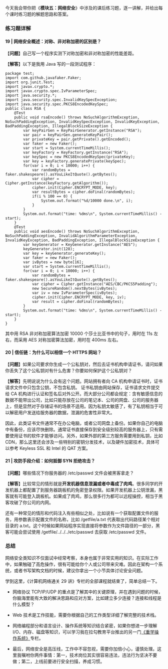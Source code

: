 <p data-nodeid="50474" class="">今天我会带你把《<strong data-nodeid="50480">模块五：网络安全</strong>》中涉及的课后练习题，逐一讲解，并给出每个课时练习题的解题思路和答案。</p>

<h3 data-nodeid="50177">练习题详解</h3>
<h4 data-nodeid="50178">19 | 网络安全概述：对称、非对称加密的区别是？</h4>
<p data-nodeid="50179">【<strong data-nodeid="50221">问题</strong>】自己写一个程序实测下对称加密和非对称加密的性能差距。</p>
<p data-nodeid="50180">【<strong data-nodeid="50227">解答</strong>】以下是我用 Java 写的一段测试程序：</p>
<pre class="lang-java" data-nodeid="50181"><code data-language="java"><span class="hljs-keyword">package</span> test;
<span class="hljs-keyword">import</span> com.github.javafaker.Faker;
<span class="hljs-keyword">import</span> org.junit.Test;
<span class="hljs-keyword">import</span> javax.crypto.*;
<span class="hljs-keyword">import</span> javax.crypto.spec.IvParameterSpec;
<span class="hljs-keyword">import</span> java.security.*;
<span class="hljs-keyword">import</span> java.security.spec.InvalidKeySpecException;
<span class="hljs-keyword">import</span> java.security.spec.PKCS8EncodedKeySpec;
<span class="hljs-keyword">public</span> <span class="hljs-class"><span class="hljs-keyword">class</span> <span class="hljs-title">RSA</span> </span>{
&nbsp; &nbsp; <span class="hljs-meta">@Test</span>
&nbsp; &nbsp; <span class="hljs-function"><span class="hljs-keyword">public</span> <span class="hljs-keyword">void</span> <span class="hljs-title">rsaEncode</span><span class="hljs-params">()</span> <span class="hljs-keyword">throws</span> NoSuchAlgorithmException, NoSuchPaddingException, InvalidKeySpecException, InvalidKeyException, BadPaddingException, IllegalBlockSizeException </span>{
&nbsp; &nbsp; &nbsp; &nbsp; <span class="hljs-keyword">var</span> keyPairGen = KeyPairGenerator.getInstance(<span class="hljs-string">"RSA"</span>);
&nbsp; &nbsp; &nbsp; &nbsp; <span class="hljs-keyword">var</span> pair = keyPairGen.generateKeyPair();
&nbsp; &nbsp; &nbsp; &nbsp; <span class="hljs-keyword">var</span> privateKey = pair.getPrivate().getEncoded();
&nbsp; &nbsp; &nbsp; &nbsp; <span class="hljs-keyword">var</span> faker = <span class="hljs-keyword">new</span> Faker();
&nbsp; &nbsp; &nbsp; &nbsp; <span class="hljs-keyword">var</span> start = System.currentTimeMillis();
&nbsp; &nbsp; &nbsp; &nbsp; <span class="hljs-keyword">var</span> keyFactory = KeyFactory.getInstance(<span class="hljs-string">"RSA"</span>);
&nbsp; &nbsp; &nbsp; &nbsp; <span class="hljs-keyword">var</span> keySpec = <span class="hljs-keyword">new</span> PKCS8EncodedKeySpec(privateKey);
&nbsp; &nbsp; &nbsp; &nbsp; <span class="hljs-keyword">var</span> key = keyFactory.generatePrivate(keySpec);
&nbsp; &nbsp; &nbsp; &nbsp; <span class="hljs-keyword">for</span>(<span class="hljs-keyword">var</span> i = <span class="hljs-number">0</span>; i &lt; <span class="hljs-number">10000</span>; i++) {
&nbsp; &nbsp; &nbsp; &nbsp; &nbsp; &nbsp; <span class="hljs-keyword">var</span> randomBytes = faker.shakespeare().asYouLikeItQuote().getBytes();
&nbsp; &nbsp; &nbsp; &nbsp; &nbsp; &nbsp; <span class="hljs-keyword">var</span> cipher = Cipher.getInstance(keyFactory.getAlgorithm());
&nbsp; &nbsp; &nbsp; &nbsp; &nbsp; &nbsp; cipher.init(Cipher.ENCRYPT_MODE, key);
&nbsp; &nbsp; &nbsp; &nbsp; &nbsp; &nbsp; <span class="hljs-keyword">var</span> resultBytes = cipher.doFinal(randomBytes);
&nbsp; &nbsp; &nbsp; &nbsp; &nbsp; &nbsp; <span class="hljs-keyword">if</span>(i % <span class="hljs-number">100</span> == <span class="hljs-number">0</span>) {
&nbsp; &nbsp; &nbsp; &nbsp; &nbsp; &nbsp; &nbsp; &nbsp; System.out.format(<span class="hljs-string">"%d/10000 done.\n"</span>, i);
&nbsp; &nbsp; &nbsp; &nbsp; &nbsp; &nbsp; }
&nbsp; &nbsp; &nbsp; &nbsp; }
&nbsp; &nbsp; &nbsp; &nbsp; System.out.format(<span class="hljs-string">"time: %dms\n"</span>, System.currentTimeMillis() - start);
&nbsp; &nbsp; }
&nbsp; &nbsp; <span class="hljs-meta">@Test</span>
&nbsp; &nbsp; <span class="hljs-function"><span class="hljs-keyword">public</span> <span class="hljs-keyword">void</span> <span class="hljs-title">aesEncode</span><span class="hljs-params">()</span> <span class="hljs-keyword">throws</span> NoSuchAlgorithmException, NoSuchPaddingException, InvalidAlgorithmParameterException, InvalidKeyException, BadPaddingException, IllegalBlockSizeException </span>{
&nbsp; &nbsp; &nbsp; &nbsp; <span class="hljs-keyword">var</span> keyGenerator = KeyGenerator.getInstance(<span class="hljs-string">"AES"</span>);
&nbsp; &nbsp; &nbsp; &nbsp; keyGenerator.init(<span class="hljs-number">128</span>);
&nbsp; &nbsp; &nbsp; &nbsp; <span class="hljs-keyword">var</span> key = keyGenerator.generateKey();
&nbsp; &nbsp; &nbsp; &nbsp; <span class="hljs-keyword">var</span> faker = <span class="hljs-keyword">new</span> Faker();
&nbsp; &nbsp; &nbsp; &nbsp; <span class="hljs-keyword">var</span> ivBytes = <span class="hljs-keyword">new</span> <span class="hljs-keyword">byte</span>[<span class="hljs-number">16</span>];
&nbsp; &nbsp; &nbsp; &nbsp; <span class="hljs-keyword">var</span> start = System.currentTimeMillis();
&nbsp; &nbsp; &nbsp; &nbsp; <span class="hljs-keyword">for</span>(<span class="hljs-keyword">var</span> i = <span class="hljs-number">0</span>; i &lt; <span class="hljs-number">10000</span>; i++) {
&nbsp; &nbsp; &nbsp; &nbsp; &nbsp; &nbsp; <span class="hljs-keyword">var</span> randomBytes = faker.shakespeare().asYouLikeItQuote().getBytes();
&nbsp; &nbsp; &nbsp; &nbsp; &nbsp; &nbsp; <span class="hljs-keyword">var</span> cipher = Cipher.getInstance(<span class="hljs-string">"AES/CBC/PKCS5Padding"</span>);
&nbsp; &nbsp; &nbsp; &nbsp; &nbsp; &nbsp; <span class="hljs-keyword">new</span> SecureRandom().nextBytes(ivBytes);
&nbsp; &nbsp; &nbsp; &nbsp; &nbsp; &nbsp; <span class="hljs-keyword">var</span> iv = <span class="hljs-keyword">new</span> IvParameterSpec(ivBytes);
&nbsp; &nbsp; &nbsp; &nbsp; &nbsp; &nbsp; cipher.init(Cipher.ENCRYPT_MODE, key, iv);
&nbsp; &nbsp; &nbsp; &nbsp; &nbsp; &nbsp; <span class="hljs-keyword">var</span> result = cipher.doFinal(randomBytes);
&nbsp; &nbsp; &nbsp; &nbsp; }
&nbsp; &nbsp; &nbsp; &nbsp; System.out.format(<span class="hljs-string">"time: %dms\n"</span>, System.currentTimeMillis() - start);
&nbsp; &nbsp; }
}
</code></pre>
<p data-nodeid="50182">其中用 RSA 非对称加密算法加密 10000 个莎士比亚书中的句子，用时在 11s 左右，而采用 AES 对称加密算法加密，用时在 400ms 左右。</p>
<h4 data-nodeid="50183">20 | 信任链：为什么可以相信一个 HTTPS 网站？</h4>
<p data-nodeid="50184">【<strong data-nodeid="50235">问题</strong>】如果公司要求你生成一个公私钥对，然后去证书机构申请证书，请问如果你丢失了这个公私钥对有什么危害？你要如何保护这个公私钥对？</p>
<p data-nodeid="50185">【<strong data-nodeid="50241">解答</strong>】先明说说为什么会有这个问题。网站拥有者向 CA 机构申请证书时，证书请求文件中只包含公钥，不包含私钥。 证书私钥由网站保存，证书请求文件提交给 CA 机构进行认证和签名后对外公开。而大部分公司都会规定：含有敏感信息的数据不能带出公司，比如只能存放在公司的笔记本、公司的网盘、公司的服务器上，但是显然对于存储证书的场景不适用。因为私钥太敏感了，有了私钥相当于可以解密用户发送给服务器的数据，泄漏的危害性非常大。</p>
<p data-nodeid="50186">因此，此类证书文件通常不在办公电脑，或者公司网盘上备份。如果你自己的电脑中有备份，应该尽快删除。通常证书直接保存到安全级别较高的服务器上，只有需要使用证书的软件才能够访问。另外，如果外部的第三方服务需要用到私钥，比如 CDN，那么这里还会涉及一些特别的密钥分发技术，以及硬件加密技术，具体可以参考 Keyless SSL 和 Intel 的 QAT 方案。</p>
<h4 data-nodeid="50187">21 | 攻防手段介绍：如何抵御 SYN 拒绝攻击？</h4>
<p data-nodeid="50188">【<strong data-nodeid="50249">问题</strong>】哪些情况下你服务器的 /etc/passwd 文件会被黑客拿走？</p>
<p data-nodeid="50189">【<strong data-nodeid="50259">解答</strong>】比较常见的情形就是<strong data-nodeid="50260">开发机器信息泄漏或者中毒成了肉鸡</strong>。很多同学的开发机器上都配置了到服务器跳板机的免密登录权限。如果开发机器上公钥泄漏，黑客就有可能登入跳板机。如果成了肉鸡，那么很多行为都可以远程操控，相当于黑客攻破了你公司的内网。</p>
<p data-nodeid="50190">还有一种常见的情形和代码注入有些相似之处，比如说有一个获取配置文件的服务，用参数表示配置文件的名称，比如 /getfile/a.txt 代表取出代码路径某个相对目录的 a.txt。这个时候如果网站程序实现直接将参数作为文件路径的一部分，黑客可能会尝试使用 /getfile/../../../etc/passwd 去获取 /etc/passwd 文件。</p>
<h3 data-nodeid="50191">总结</h3>
<p data-nodeid="50192">网络安全类知识不仅面试中经常考察，本身也属于非常实用的知识。在实际工作中，如果触碰了高危操作，很有可能给你个人或公司带来灾难。因此在架构一个系统，或者书写架构文档的时候，建议你拿出一个小节具体讨论安全问题。</p>
<p data-nodeid="50193">学到这里，《计算机网络通关 29 讲》专栏的全部课程就结束了，简单总结一下。</p>
<ul data-nodeid="50194">
<li data-nodeid="50195">
<p data-nodeid="50196">网络协议 TCP/IP/UDP 的重点是了解其中的关键原理，并在遇到问题的时候，你脑海里能有大致的解决思路和应对方案，比如建立多少连接？连接和线程是什么模型？</p>
</li>
<li data-nodeid="50197">
<p data-nodeid="50198">Web 技术是工作技能，需要你根据自己的工作类型详细了解完整的技术栈。</p>
</li>
<li data-nodeid="50199">
<p data-nodeid="50200">网络编程部分和语言设计、操作系统等知识结合紧密，如果你想进一步理解 I/O、内存、磁盘等知识，可以学习我在拉勾教育平台推出的另一门<a href="https://shenceyun.lagou.com/t/Axo?fileGuid=xxQTRXtVcqtHK6j8" data-nodeid="50270">《重学操作系统》</a>专栏。</p>
</li>
<li data-nodeid="50201">
<p data-nodeid="50202">最后，网络安全是高压线，工作中不容忽视，需要你加倍小心，谨慎处理。这里我嘱咐你两件事情：第一，技术岗位其实很容易违法，违法行为坚决不要做；第二，上线前要进行安全扫描，养成习惯。</p>
</li>


